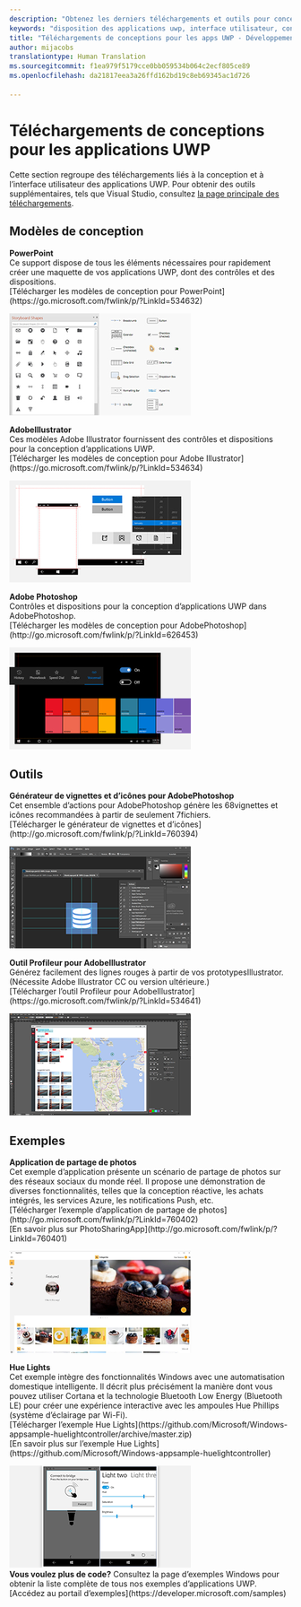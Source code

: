 ```yaml
---
description: "Obtenez les derniers téléchargements et outils pour concevoir la disposition et les contrôles d’interface utilisateur des applications UWP."
keywords: "disposition des applications uwp, interface utilisateur, conceptions d’interface utilisateur, téléchargements, outils uwp"
title: "Téléchargements de conceptions pour les apps UWP - Développement d’applications Windows"
author: mijacobs
translationtype: Human Translation
ms.sourcegitcommit: f1ea979f5179cce0bb059534b064c2ecf805ce89
ms.openlocfilehash: da21817eea3a26ffd162bd19c8eb69345ac1d726

---
```


<link rel="stylesheet" href="https://az835927.vo.msecnd.net/sites/uwp/Resources/css/custom.css"> 

# Téléchargements de conceptions pour les applications UWP


Cette section regroupe des téléchargements liés à la conception et à l’interface utilisateur des applications UWP. Pour obtenir des outils supplémentaires, tels que Visual Studio, consultez [la page principale des téléchargements](https://developer.microsoft.com/downloads). 


## Modèles de conception

<div class="side-by-side">
<div class="side-by-side-content">
  <div class="side-by-side-content-left">
    <p><b>PowerPoint</b><br/>
Ce support dispose de tous les éléments nécessaires pour rapidement créer une maquette de vos applications UWP, dont des contrôles et des dispositions.<br/>[Télécharger les modèles de conception pour PowerPoint](https://go.microsoft.com/fwlink/p/?LinkId=534632)</p>
  </div>
  <div class="side-by-side-content-right">
<a href="https://go.microsoft.com/fwlink/p/?LinkId=534632"><img src="images/powerpoint.jpg" alt="Download the PowerPoint design templates" /></a>
  </div>
</div>
</div>

<div class="side-by-side">
<div class="side-by-side-content">
  <div class="side-by-side-content-left">
            <p><b>AdobeIllustrator</b><br/>
Ces modèles Adobe Illustrator fournissent des contrôles et dispositions pour la conception d’applications UWP.<br/>[Télécharger les modèles de conception pour Adobe Illustrator](https://go.microsoft.com/fwlink/p/?LinkId=534634)</p>    
  </div>
  <div class="side-by-side-content-right">
<a href="https://go.microsoft.com/fwlink/p/?LinkId=534634"><img src="images/illustrator.jpg" alt="Download the design templates for Adobe Illustrator" /></a>
  </div>
</div>
</div>

<div class="side-by-side">
<div class="side-by-side-content">
  <div class="side-by-side-content-left">
            <p><b>Adobe Photoshop</b><br/>
Contrôles et dispositions pour la conception d’applications UWP dans AdobePhotoshop.<br/>[Télécharger les modèles de conception pour AdobePhotoshop](http://go.microsoft.com/fwlink/p/?LinkId=626453)</p>    
  </div>
  <div class="side-by-side-content-right">
<a href="http://go.microsoft.com/fwlink/p/?LinkId=626453"><img src="images/photoshop.jpg" alt="Download the design templates for Adobe Photoshop" /></a>
  </div>
</div>
</div>

## Outils

<div class="side-by-side">
<div class="side-by-side-content">
  <div class="side-by-side-content-left">
            <p><b>Générateur de vignettes et d’icônes pour AdobePhotoshop</b><br/>
Cet ensemble d’actions pour AdobePhotoshop génère les 68vignettes et icônes recommandées à partir de seulement 7fichiers. <br/>[Télécharger le générateur de vignettes et d’icônes](http://go.microsoft.com/fwlink/p/?LinkId=760394)</p>    
  </div>
  <div class="side-by-side-content-right">
<a href="http://go.microsoft.com/fwlink/p/?LinkId=760394"><img src="images/tile-icon-generator.png" alt="Download the tile and icon generator" /></a>
  </div>
</div>
</div>

<div class="side-by-side">
<div class="side-by-side-content">
  <div class="side-by-side-content-left">
            <p><b>Outil Profileur pour AdobeIllustrator</b><br/>
Générez facilement des lignes rouges à partir de vos prototypesIllustrator. (Nécessite Adobe Illustrator CC ou version ultérieure.)<br/>[Télécharger l’outil Profileur pour AdobeIllustrator](https://go.microsoft.com/fwlink/p/?LinkId=534641)</p>  
  </div>
  <div class="side-by-side-content-right">
<a href="https://go.microsoft.com/fwlink/p/?LinkId=534641"><img src="images/redliner-tool.png" alt="Download the Redliner tool for Adobe Illustrator" /></a>
  </div>
</div>
</div>

## Exemples

<div class="side-by-side">
<div class="side-by-side-content">
  <div class="side-by-side-content-left">
            <p><b>Application de partage de photos</b> <br/>
Cet exemple d’application présente un scénario de partage de photos sur des réseaux sociaux du monde réel. Il propose une démonstration de diverses fonctionnalités, telles que la conception réactive, les achats intégrés, les services Azure, les notifications Push, etc. <br/>[Télécharger l’exemple d’application de partage de photos](http://go.microsoft.com/fwlink/p/?LinkId=760402)<br/>[En savoir plus sur PhotoSharingApp](http://go.microsoft.com/fwlink/p/?LinkId=760401)</p>    
  </div>
  <div class="side-by-side-content-right">
<a href="http://go.microsoft.com/fwlink/p/?LinkId=760402"><img src="images/photo-sharing.png" alt="Download the Photo sharing app sample" /></a>
  </div>
</div>
</div>

<div class="side-by-side">
<div class="side-by-side-content">
  <div class="side-by-side-content-left">
            <p><b>Hue Lights </b><br/>
Cet exemple intègre des fonctionnalités Windows avec une automatisation domestique intelligente. Il décrit plus précisément la manière dont vous pouvez utiliser Cortana et la technologie Bluetooth Low Energy (Bluetooth LE) pour créer une expérience interactive avec les ampoules Hue Phillips (système d’éclairage par Wi-Fi). <br/>[Télécharger l’exemple Hue Lights](https://github.com/Microsoft/Windows-appsample-huelightcontroller/archive/master.zip)<br/>[En savoir plus sur l’exemple Hue Lights](https://github.com/Microsoft/Windows-appsample-huelightcontroller)</p>    
  </div>
  <div class="side-by-side-content-right">
<a href="https://github.com/Microsoft/Windows-appsample-huelightcontroller/archive/master.zip"><img src="images/hue-lights.png" alt="Download the Hue Lights sample" /></a>
  </div>
</div>
</div>
<b>Vous voulez plus de code?</b> Consultez la page d’exemples Windows pour obtenir la liste complète de tous nos exemples d’applications UWP. [Accédez au portail d’exemples](https://developer.microsoft.com/samples)


<!--HONumber=Aug16_HO5-->


